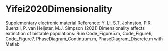 # Yifei2020Dimensionality
Supplementary electronic material Reference: Y. Li, S.T. Johnston, P.R. Buenzli, P. van Heijster, M.J. Simpson (2021)  Dimensionality affects extinction of bistable populations: Run Code_Figure5.m, Code_Figure6, Code_Figure7, PhaseDiagram_Continuum.m, PhaseDiagram_Discrete.m with Matlab 
